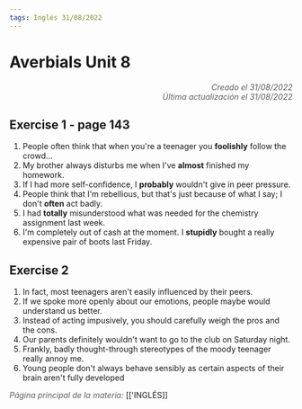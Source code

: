 ```yaml
---
tags: Inglés 31/08/2022
---
```


# Averbials Unit 8
<div style="text-align: right; opacity: 0.7; font-style: italic;">Creado el 31/08/2022</div>
<div style="text-align: right; opacity: 0.7; font-style: italic;">Última actualización el 31/08/2022</div>

## Exercise 1 - page 143

1. People often think that when you're a teenager you **foolishly** follow the crowd...
2. My brother always disturbs me when I've **almost** finished my homework.
3. If I had more self-confidence, I **probably** wouldn't give in peer pressure.
4. People think that I'm rebellious, but that's just because of what I say; I don't **often** act badly.
5. I had **totally** misunderstood what was needed for the chemistry assignment last week.
6. I'm completely out of cash at the moment. I **stupidly** bought a really expensive pair of boots last Friday.

## Exercise 2

1. In fact, most teenagers aren't easily influenced by their peers.
2. If we spoke more openly about our emotions, people maybe would understand us better.
3. Instead of acting impusively, you should carefully weigh the pros and the cons.
4. Our parents definitely wouldn't want to go to the club on Saturday night.
5. Frankly, badly thought-through stereotypes of the moody teenager really annoy me.
6. Young people don't always behave sensibly as certain aspects of their brain aren't fully developed

<span style="opacity: 0.7; font-style: italic;">Página principal de la materia:</span> [['INGLÉS]]